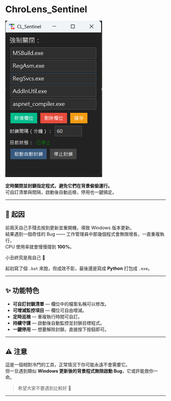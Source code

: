 # ChroLens_Sentinel
![ChroLens_Sentinel](./pic/clse1.png)

**定時關閉並封鎖指定程式，避免它們在背景偷偷運行。**  
可自訂清單與間隔，啟動後自動巡檢，停用也一鍵搞定。

---

## 📜 起因
前兩天自己手殘去按到更新並重開機，導致 Windows 版本更新。  
結果遇到一個奇怪的 Bug —— 工作管理員中那幾個程式會無限增長，一直重複執行，  
CPU 使用率就會慢慢撐到 **100%**。

小丑終究是我自己 🤡

起初寫了個 `.bat` 來跑，但成效不彰，最後還是寫成 **Python** 打包成 `.exe`。  

---

## ✨ 功能特色
- **可自訂封鎖清單** — 欄位中的檔案名稱可以修改。
- **可增減監控項目** — 欄位可自由增減。
- **定時巡檢** — 重複執行時間可自訂。
- **持續守護** — 啟動後自動監控並封鎖目標程式。
- **一鍵停用** — 想要解除封鎖，直接按下按鈕即可。

---

## ⚠️ 注意
這是一個相對冷門的工具，正常情況下你可能永遠不會需要它。  
但一旦遇到類似 **Windows 更新後的背景程式無限啟動 Bug**，它或許能救你一命。

> 希望大家不要遇到比較好 🙏

---
